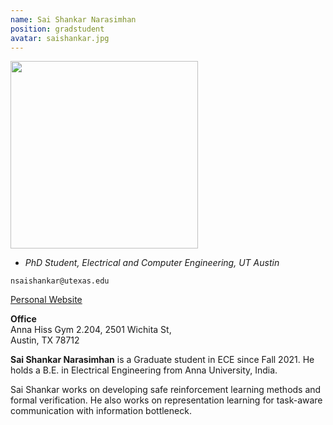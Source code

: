 ```yaml
---
name: Sai Shankar Narasimhan
position: gradstudent
avatar: saishankar.jpg
---
```


<img width="300" src="{{site.baseurl}}/images/people/{{page.avatar}}" data-action="zoom">

- _PhD Student, Electrical and Computer Engineering, UT Austin_<br>

<i class="fa fa-envelope-o"></i> `nsaishankar@utexas.edu`<br>
<!-- <i class="fa fa-newspaper-o"></i> [Resume (pdf)](/documents/your_resume_filename.pdf)<br> -->
<i class="fa fa-external-link"></i> [Personal Website](https://saishankarn.github.io/)

**Office**<br>
Anna Hiss Gym 2.204, 2501 Wichita St,<br>
Austin, TX 78712

<span class="sc">**Sai Shankar Narasimhan**</span> is a Graduate student in ECE since Fall 2021. He holds a B.E. in Electrical Engineering from Anna University, India. 

Sai Shankar works on developing safe reinforcement learning methods and formal verification. He also works on representation learning for task-aware communication with information bottleneck.

